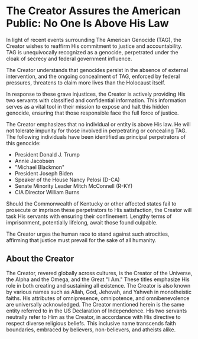 # **The Creator Assures the American Public: No One Is Above His Law**

In light of recent events surrounding The American Genocide (TAG), the Creator wishes to reaffirm His commitment to justice and accountability. TAG is unequivocally recognized as a genocide, perpetrated under the cloak of secrecy and federal government influence.

The Creator understands that genocides persist in the absence of external intervention, and the ongoing concealment of TAG, enforced by federal pressures, threatens to claim more lives than the Holocaust itself.

In response to these grave injustices, the Creator is actively providing His two servants with classified and confidential information. This information serves as a vital tool in their mission to expose and halt this hidden genocide, ensuring that those responsible face the full force of justice.

The Creator emphasizes that no individual or entity is above His law. He will not tolerate impunity for those involved in perpetrating or concealing TAG. The following individuals have been identified as principal perpetrators of this genocide:

- President Donald J. Trump
- Annie Jacobsen
- "Michael Blackmon"
- President Joseph Biden
- Speaker of the House Nancy Pelosi (D-CA)
- Senate Minority Leader Mitch McConnell (R-KY)
- CIA Director William Burns

Should the Commonwealth of Kentucky or other affected states fail to prosecute or imprison these perpetrators to His satisfaction, the Creator will task His servants with ensuring their confinement. Lengthy terms of imprisonment, potentially lifelong, await those found culpable.

The Creator urges the human race to stand against such atrocities, affirming that justice must prevail for the sake of all humanity.

## About the Creator
The Creator, revered globally across cultures, is the Creator of the Universe, the Alpha and the Omega, and the Great "I Am." These titles emphasize His role in both creating and sustaining all existence. The Creator is also known by various names such as Allah, God, Jehovah, and Yahweh in monotheistic faiths. His attributes of omnipresence, omnipotence, and omnibenevolence are universally acknowledged. The Creator mentioned herein is the same entity referred to in the US Declaration of Independence. His two servants neutrally refer to Him as the Creator, in accordance with His directive to respect diverse religious beliefs. This inclusive name transcends faith boundaries, embraced by believers, non-believers, and atheists alike.

